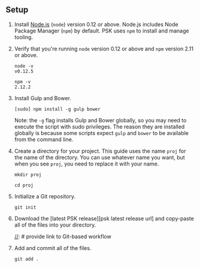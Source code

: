 ## Setup

1. Install [Node.js](https://nodejs.org/) (`node`) version 0.12 or above. 
   Node.js includes
   Node Package Manager (`npm`) by default. PSK uses `npm` to install and manage
   tooling.

2. Verify that you're running `node` version 0.12 or above and `npm` version 2.11
   or above.

       node -v
       v0.12.5

       npm -v
       2.12.2

3. Install Gulp and Bower.

       [sudo] npm install -g gulp bower

   Note: the `-g` flag installs Gulp and Bower globally, so you may need to 
   execute the script with sudo privileges. The reason they are installed
   globally is because some scripts expect 
   `gulp` and `bower` to be available from the command line. 

   [//]: # (discussion of the Git workflow)

4. Create a directory for your project. This guide uses the name `proj` for the 
   name of the directory. You can use whatever name you want, but when you see
   `proj`, you need to replace it with your name.

       mkdir proj

       cd proj

5. Initialize a Git repository.

       git init

6. Download the [latest PSK release][psk latest release url] and copy-paste 
   all of the files into your directory.

   [//]: # (if you copy-paste, you're going to miss all the dot files...)

   [//]: # provide link to Git-based workflow

7. Add and commit all of the files.

       git add .

